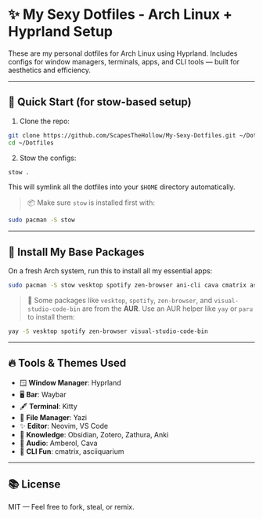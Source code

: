 

# ✨ My Sexy Dotfiles - Arch Linux + Hyprland Setup

These are my personal dotfiles for Arch Linux using Hyprland. Includes configs for window managers, terminals, apps, and CLI tools — built for aesthetics and efficiency.

---

## 🚀 Quick Start (for stow-based setup)

1. Clone the repo:

```bash
git clone https://github.com/ScapesTheHollow/My-Sexy-Dotfiles.git ~/Dotfiles
cd ~/Dotfiles
````

2. Stow the configs:

```bash
stow .
```

This will symlink all the dotfiles into your `$HOME` directory automatically.

> 📦 Make sure `stow` is installed first with:

```bash
sudo pacman -S stow
```

---

## 🧱 Install My Base Packages

On a fresh Arch system, run this to install all my essential apps:

```bash
sudo pacman -S stow vesktop spotify zen-browser ani-cli cava cmatrix asciiquarium libreoffice neovim btop obsidian anki zathura zotero yazi amberol qbittorrent visual-studio-code-bin
```

> 🔔 Some packages like `vesktop`, `spotify`, `zen-browser`, and `visual-studio-code-bin` are from the **AUR**.
> Use an AUR helper like `yay` or `paru` to install them:

```bash
yay -S vesktop spotify zen-browser visual-studio-code-bin
```

---

## 🔥 Tools & Themes Used

* 🪟 **Window Manager**: Hyprland
* 🖥️ **Bar**: Waybar
* 🖋️ **Terminal**: Kitty
* 📁 **File Manager**: Yazi
* ✨ **Editor**: Neovim, VS Code
* 🧠 **Knowledge**: Obsidian, Zotero, Zathura, Anki
* 🎵 **Audio**: Amberol, Cava
* 🐠 **CLI Fun**: cmatrix, asciiquarium

---

## 📚 License

MIT — Feel free to fork, steal, or remix.

